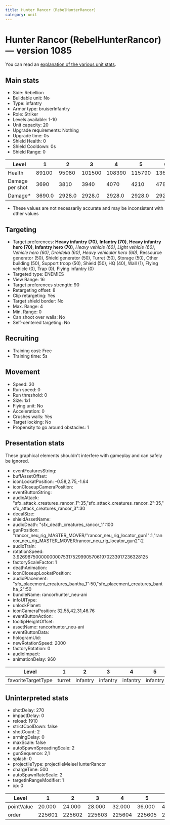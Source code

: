 ```yaml
---
title: Hunter Rancor (RebelHunterRancor)
category: unit
---
```


# Hunter Rancor (RebelHunterRancor) — version 1085

You can read an [explanation  of the various unit stats](unitexplained.md).

## Main stats

  * Side: Rebellion
  * Buildable unit: No
  * Type: infantry
  * Armor type: bruiserInfantry
  * Role: Striker
  * Levels available: 1-10
  * Unit capacity: 20
  * Upgrade requirements: Nothing
  * Upgrade time: 0s
  * Shield Health: 0
  * Shield Cooldown: 0s
  * Shield Range: 0

|Level          |1     |2     |3     |4     |5     |6     |7     |8     |9     |10    |
|---------------|------|------|------|------|------|------|------|------|------|------|
|Health         |89100 |95080 |101500|108390|115790|136125|145530|169800|181680|190325|
|Damage per shot|3690  |3810  |3940  |4070  |4210  |4785  |4950  |5580  |5772  |6225  |
|Damage*        |3690.0|2928.0|2928.0|2928.0|2928.0|2928.0|2928.0|2928.0|2928.0|2928.0|

* These values are not necessarily accurate and may be inconsistent with other values

## Targeting

  * Target preferences: **Heavy infantry (70)**, **Infantry (70)**, **Heavy infantry hero (70)**, **Infantry hero (70)**, _Heavy vehicle (60)_, _Light vehicle (60)_, _Vehicle hero (60)_, _Droideka (60)_, _Heavy vehicular hero (60)_, Ressource generator (50), Shield generator (50), Turret (50), Storage (50), Other building (50), Support troop (50), Shield (50), HQ (40), Wall (1), Flying vehicle (0), Trap (0), Flying infantry (0)
  * Targeted type: ENEMIES
  * View Range: 16
  * Target preferences strength: 90
  * Retargeting offset: 8
  * Clip retargeting: Yes
  * Target shield border: No
  * Max. Range: 4
  * Min. Range: 0
  * Can shoot over walls: No
  * Self-centered targeting: No

## Recruiting

  * Training cost: Free
  * Training time: 5s

## Movement

  * Speed: 30
  * Run speed: 0
  * Run threshold: 0
  * Size: 1x1
  * Flying unit: No
  * Acceleration: 0
  * Crushes walls: Yes
  * Target locking: No
  * Propensity to go around obstacles: 1

## Presentation stats

These graphical elements shouldn't interfere with gameplay and can safely be ignored.

  * eventFeaturesString: 
  * buffAssetOffset: 
  * iconLookatPosition: -0.58,2.75,-1.64
  * iconCloseupCameraPosition: 
  * eventButtonString: 
  * audioAttack: "sfx_attack_creatures_rancor_1":35,"sfx_attack_creatures_rancor_2":35,"sfx_attack_creatures_rancor_3":30
  * decalSize: 
  * shieldAssetName: 
  * audioDeath: "sfx_death_creatures_rancor_1":100
  * gunPosition: "rancor_neu_rig_MASTER_MOVER/"rancor_neu_rig_locator_gun1":1,"rancor_neu_rig_MASTER_MOVER/rancor_neu_rig_locator_gun2":2
  * audioTrain: 
  * rotationSpeed: 3.92698750000000007531752999057061970233917236328125
  * factoryScaleFactor: 1
  * deathAnimation: 
  * iconCloseupLookatPosition: 
  * audioPlacement: "sfx_placement_creatures_bantha_1":50,"sfx_placement_creatures_bantha_2":50
  * bundleName: rancorhunter_neu-ani
  * infoUIType: 
  * unlockPlanet: 
  * iconCameraPosition: 32.55,42.31,46.76
  * eventButtonAction: 
  * tooltipHeightOffset: 
  * assetName: rancorhunter_neu-ani
  * eventButtonData: 
  * hologramUid: 
  * newRotationSpeed: 2000
  * factoryRotation: 0
  * audioImpact: 
  * animationDelay: 960

|Level             |1     |2       |3       |4       |5       |6       |7       |8       |9       |10      |
|------------------|------|--------|--------|--------|--------|--------|--------|--------|--------|--------|
|favoriteTargetType|turret|infantry|infantry|infantry|infantry|infantry|infantry|infantry|infantry|infantry|

## Uninterpreted stats

  * shotDelay: 270
  * impactDelay: 0
  * reload: 1910
  * strictCoolDown: false
  * shotCount: 2
  * armingDelay: 0
  * maxScale: false
  * autoSpawnSpreadingScale: 2
  * gunSequence: 2,1
  * splash: 0
  * projectileType: projectileMeleeHunterRancor
  * chargeTime: 500
  * autoSpawnRateScale: 2
  * targetInRangeModifier: 1
  * xp: 0

|Level     |1     |2     |3     |4     |5     |6     |7     |8     |9     |10    |
|----------|------|------|------|------|------|------|------|------|------|------|
|pointValue|20.000|24.000|28.000|32.000|36.000|40.000|44.000|48.000|52.000|60.000|
|order     |225601|225602|225603|225604|225605|225606|225607|225608|225609|225610|

